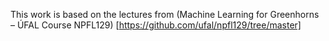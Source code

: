 This work is based on the lectures from (Machine Learning for Greenhorns – ÚFAL Course NPFL129)
[https://github.com/ufal/npfl129/tree/master]
